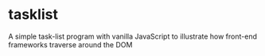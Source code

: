 # tasklist
A simple task-list program with vanilla JavaScript to illustrate how front-end frameworks traverse around the DOM
